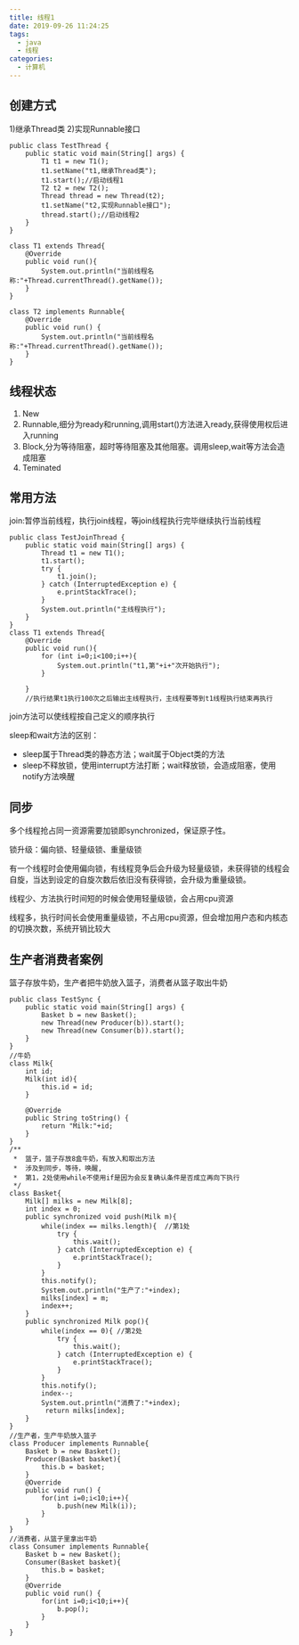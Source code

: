 ```yaml
---
title: 线程1
date: 2019-09-26 11:24:25
tags: 
  - java
  - 线程
categories: 
  - 计算机
---
```


## 创建方式

 1)继承Thread类   2)实现Runnable接口

```
public class TestThread {
    public static void main(String[] args) {
        T1 t1 = new T1();
        t1.setName("t1,继承Thread类");
        t1.start();//启动线程1
        T2 t2 = new T2();
        Thread thread = new Thread(t2);
        t1.setName("t2,实现Runnable接口");
        thread.start();//启动线程2
    }
}

class T1 extends Thread{
    @Override
    public void run(){
        System.out.println("当前线程名称:"+Thread.currentThread().getName());
    }
}

class T2 implements Runnable{
    @Override
    public void run() {
        System.out.println("当前线程名称:"+Thread.currentThread().getName());
    }
}
```

## 线程状态

1. New
2. Runnable,细分为ready和running,调用start()方法进入ready,获得使用权后进入running
3. Block,分为等待阻塞，超时等待阻塞及其他阻塞。调用sleep,wait等方法会造成阻塞
4. Teminated

## 常用方法

join:暂停当前线程，执行join线程，等join线程执行完毕继续执行当前线程

```
public class TestJoinThread {
    public static void main(String[] args) {
        Thread t1 = new T1();
        t1.start();
        try {
            t1.join();
        } catch (InterruptedException e) {
            e.printStackTrace();
        }
        System.out.println("主线程执行");
    }
}
class T1 extends Thread{
    @Override
    public void run(){
        for (int i=0;i<100;i++){
            System.out.println("t1,第"+i+"次开始执行");
        }

    }
    //执行结果t1执行100次之后输出主线程执行，主线程要等到t1线程执行结束再执行
```

join方法可以使线程按自己定义的顺序执行

sleep和wait方法的区别：

- sleep属于Thread类的静态方法；wait属于Object类的方法 
- sleep不释放锁，使用interrupt方法打断；wait释放锁，会造成阻塞，使用notify方法唤醒

## 同步

多个线程抢占同一资源需要加锁即synchronized，保证原子性。

锁升级：偏向锁、轻量级锁、重量级锁

有一个线程时会使用偏向锁，有线程竞争后会升级为轻量级锁，未获得锁的线程会自旋，当达到设定的自旋次数后依旧没有获得锁，会升级为重量级锁。

线程少、方法执行时间短的时候会使用轻量级锁，会占用cpu资源

线程多，执行时间长会使用重量级锁，不占用cpu资源，但会增加用户态和内核态的切换次数，系统开销比较大

## 生产者消费者案例

篮子存放牛奶，生产者把牛奶放入篮子，消费者从篮子取出牛奶

```
public class TestSync {
    public static void main(String[] args) {
        Basket b = new Basket();
        new Thread(new Producer(b)).start();
        new Thread(new Consumer(b)).start();
    }
}
//牛奶
class Milk{
    int id;
    Milk(int id){
        this.id = id;
    }

    @Override
    public String toString() {
        return "Milk:"+id;
    }
}
/**
 *  篮子，篮子存放8盒牛奶，有放入和取出方法
 *  涉及到同步，等待，唤醒,
 *  第1，2处使用while不使用if是因为会反复确认条件是否成立再向下执行
 */
class Basket{
    Milk[] milks = new Milk[8];
    int index = 0;
    public synchronized void push(Milk m){
        while(index == milks.length){  //第1处
            try {
                this.wait();
            } catch (InterruptedException e) {
                e.printStackTrace();
            }
        }
        this.notify();
        System.out.println("生产了:"+index);
        milks[index] = m;
        index++;
    }
    public synchronized Milk pop(){
        while(index == 0){ //第2处
            try {
                this.wait();
            } catch (InterruptedException e) {
                e.printStackTrace();
            }
        }
        this.notify();
        index--;
        System.out.println("消费了:"+index);
         return milks[index];
    }
}
//生产者，生产牛奶放入篮子
class Producer implements Runnable{
    Basket b = new Basket();
    Producer(Basket basket){
        this.b = basket;
    }
    @Override
    public void run() {
        for(int i=0;i<10;i++){
            b.push(new Milk(i));
        }
    }
}
//消费者，从篮子里拿出牛奶
class Consumer implements Runnable{
    Basket b = new Basket();
    Consumer(Basket basket){
        this.b = basket;
    }
    @Override
    public void run() {
        for(int i=0;i<10;i++){
            b.pop();
        }
    }
}
```

